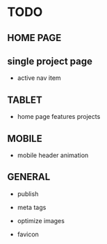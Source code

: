 # TODO

## HOME PAGE

## single project page
- active nav item

## TABLET
- home page features projects

## MOBILE
- mobile header animation

## GENERAL
- publish

- meta tags

- optimize images

- favicon